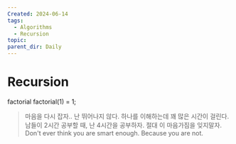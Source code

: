 ```yaml
---
Created: 2024-06-14
tags:
  - Algorithms
  - Recursion
topic: 
parent_dir: Daily
---
```

# Recursion
factorial 
factorial(1) = 1;


> 마음을 다시 잡자..
> 난 뛰어나지 않다. 하나를 이해하는데 꽤 많은 시간이 걸린다.
> 남들이 2시간 공부할 때, 난 4시간을 공부하자. 
> 절대 이 마음가짐을 잊지말자.
> Don't ever think you are smart enough. Because you are not. 